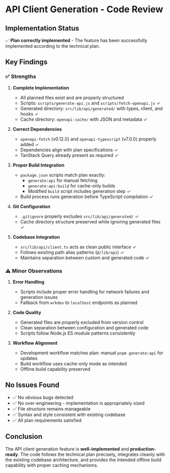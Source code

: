 # API Client Generation - Code Review

## Implementation Status

✅ **Plan correctly implemented** - The feature has been successfully implemented according to the technical plan.

## Key Findings

### ✅ Strengths

1. **Complete Implementation**
   - All planned files exist and are properly structured
   - Scripts: `scripts/generate-api.js` and `scripts/fetch-openapi.js` ✓
   - Generated directory: `src/lib/api/generated/` with types, client, and hooks ✓
   - Cache directory: `openapi-cache/` with JSON and metadata ✓

2. **Correct Dependencies**
   - `openapi-fetch` (v0.12.0) and `openapi-typescript` (v7.0.0) properly added ✓
   - Dependencies align with plan specifications ✓
   - TanStack Query already present as required ✓

3. **Proper Build Integration**
   - `package.json` scripts match plan exactly:
     - `generate:api` for manual fetching
     - `generate:api:build` for cache-only builds
     - Modified `build` script includes generation step ✓
   - Build process runs generation before TypeScript compilation ✓

4. **Git Configuration**
   - `.gitignore` properly excludes `src/lib/api/generated/` ✓
   - Cache directory structure preserved while ignoring generated files ✓

5. **Codebase Integration**
   - `src/lib/api/client.ts` acts as clean public interface ✓
   - Follows existing path alias patterns (`@/lib/api`) ✓
   - Maintains separation between custom and generated code ✓

### ⚠️ Minor Observations

1. **Error Handling**
   - Scripts include proper error handling for network failures and generation issues
   - Fallback from `wrkdev` to `localhost` endpoints as planned

2. **Code Quality**
   - Generated files are properly excluded from version control
   - Clean separation between configuration and generated code
   - Scripts follow Node.js ES module patterns consistently

3. **Workflow Alignment**
   - Development workflow matches plan: manual `pnpm generate:api` for updates
   - Build workflow uses cache-only mode as intended
   - Offline build capability preserved

## No Issues Found

- ✅ No obvious bugs detected
- ✅ No over-engineering - implementation is appropriately sized
- ✅ File structure remains manageable
- ✅ Syntax and style consistent with existing codebase
- ✅ All plan requirements satisfied

## Conclusion

The API client generation feature is **well-implemented** and **production-ready**. The code follows the technical plan precisely, integrates cleanly with the existing codebase architecture, and provides the intended offline build capability with proper caching mechanisms.